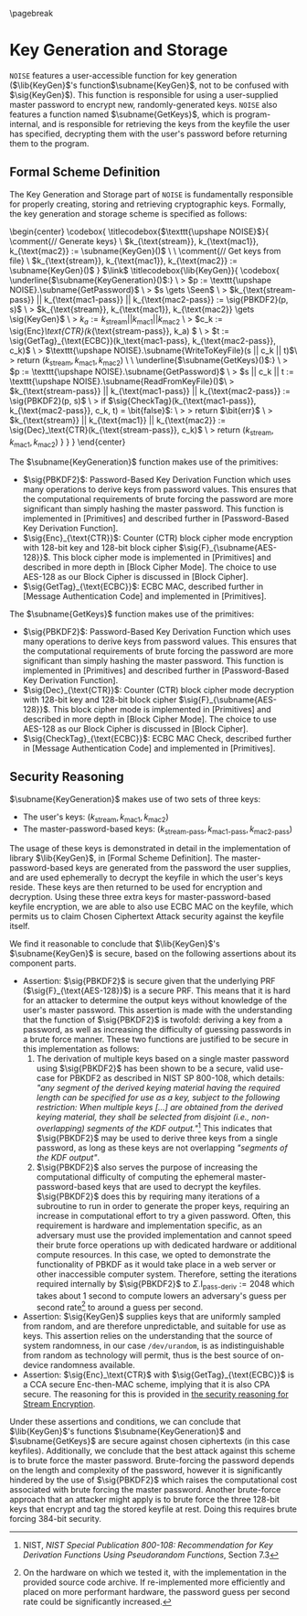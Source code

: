 \pagebreak

# Key Generation and Storage

`NOISE` features a user-accessible function for key generation ($\lib{KeyGen}$'s function$\subname{KeyGen}$, not to be confused with $\sig{KeyGen}$). This function is responsible for using a user-supplied master password to encrypt new, randomly-generated keys. `NOISE` also features a function named $\subname{GetKeys}$, which is program-internal, and is responsible for retrieving the keys from the keyfile the user has specified, decrypting them with the user's password before returning them to the program.

## Formal Scheme Definition

The Key Generation and Storage part of `NOISE` is fundamentally responsible for properly creating, storing and retrieving cryptographic keys. Formally, the key generation and storage scheme is specified as follows:

\begin{center}
  \codebox{
    \titlecodebox{$\texttt{\upshape NOISE}$}{
      \comment{// Generate keys} \\
      $k_{\text{stream}}, k_{\text{mac1}}, k_{\text{mac2}} := \subname{KeyGen}()$ \\
      \\
      \comment{// Get keys from file} \\
      $k_{\text{stream}}, k_{\text{mac1}}, k_{\text{mac2}} := \subname{KeyGen}()$
    }
    $\link$
    \titlecodebox{\lib{KeyGen}}{
      \codebox{
        \underline{$\subname{KeyGeneration}()$:} \\
        \> $p := \texttt{\upshape NOISE}.\subname{GetPassword}$ \\
        \> $s \gets \Seen$ \\
        \> $k_{\text{stream-pass}} || k_{\text{mac1-pass}} || k_{\text{mac2-pass}} := \sig{PBKDF2}(p, s)$ \\
        \> $k_{\text{stream}}, k_{\text{mac1}}, k_{\text{mac2}} \gets \sig{KeyGen}$ \\
        \> $k_a := k_{\text{stream}} || k_{\text{mac1}} || k_{\text{mac2}}$ \\
        \> $c_k := \sig{Enc}_\text{CTR}(k_{\text{stream-pass}}, k_a) $ \\
        \> $t := \sig{GetTag}_{\text{ECBC}}(k_\text{mac1-pass}, k_{\text{mac2-pass}}, c_k)$ \\
        \> $\texttt{\upshape NOISE}.\subname{WriteToKeyFile}(s || c_k || t)$\\
        \> return $(k_{\text{stream}}, k_{\text{mac1}}, k_{\text{mac2}})$ \\
        \\
        \underline{$\subname{GetKeys}()$:} \\
        \> $p := \texttt{\upshape NOISE}.\subname{GetPassword}$ \\
        \> $s || c_k || t := \texttt{\upshape NOISE}.\subname{ReadFromKeyFile}()$\\
        \> $k_{\text{stream-pass}} || k_{\text{mac1-pass}} || k_{\text{mac2-pass}} := \sig{PBKDF2}(p, s)$ \\
        \> if $\sig{CheckTag}(k_{\text{mac1-pass}}, k_{\text{mac2-pass}}, c_k, t) = \bit{false}$: \\
        \> \> return $\bit{err}$ \\
        \> $k_{\text{stream}} || k_{\text{mac1}} || k_{\text{mac2}} := \sig{Dec}_\text{CTR}(k_{\text{stream-pass}}, c_k)$ \\
        \> return $(k_{\text{stream}}, k_{\text{mac1}}, k_{\text{mac2}})$
      }
    }
  }
\end{center}

The $\subname{KeyGeneration}$ function makes use of the primitives:

- $\sig{PBKDF2}$: Password-Based Key Derivation Function which uses many operations to derive keys from password values. This ensures that the computational requirements of brute forcing the password are more significant than simply hashing the master password. This function is implemented in [Primitives] and described further in [Password-Based Key Derivation Function].
- $\sig{Enc}_{\text{CTR}}$: Counter (CTR) block cipher mode encryption with 128-bit key and 128-bit block cipher $\sig{F}_{\subname{AES-128}}$. This block cipher mode is implemented in [Primitives] and described in more depth in [Block Cipher Mode]. The choice to use AES-128 as our Block Cipher is discussed in [Block Cipher].
- $\sig{GetTag}_{\text{ECBC}}$: ECBC MAC, described further in [Message Authentication Code] and implemented in [Primitives].

The $\subname{GetKeys}$ function makes use of the primitives:

- $\sig{PBKDF2}$: Password-Based Key Derivation Function which uses many operations to derive keys from password values. This ensures that the computational requirements of brute forcing the password are more significant than simply hashing the master password. This function is implemented in [Primitives] and described further in [Password-Based Key Derivation Function].
- $\sig{Dec}_{\text{CTR}}$: Counter (CTR) block cipher mode decryption with 128-bit key and 128-bit block cipher $\sig{F}_{\subname{AES-128}}$. This block cipher mode is implemented in [Primitives] and described in more depth in [Block Cipher Mode]. The choice to use AES-128 as our Block Cipher is discussed in [Block Cipher].
- $\sig{CheckTag}_{\text{ECBC}}$: ECBC MAC Check, described further in [Message Authentication Code] and implemented in [Primitives].

## Security Reasoning

$\subname{KeyGeneration}$ makes use of two sets of three keys:

- The user's keys: $(k_{\text{stream}}, k_{\text{mac1}}, k_{\text{mac2}})$
- The master-password-based keys: $(k_{\text{stream-pass}}, k_{\text{mac1-pass}}, k_{\text{mac2-pass}})$

The usage of these keys is demonstrated in detail in the implementation of library $\lib{KeyGen}$, in [Formal Scheme Definition]. The master-password-based keys are generated from the password the user supplies, and are used ephemerally to decrypt the keyfile in which the user's keys reside. These keys are then returned to be used for encryption and decryption. Using these three extra keys for master-password-based keyfile encryption, we are able to also use ECBC MAC on the keyfile, which permits us to claim Chosen Ciphertext Attack security against the keyfile itself.

We find it reasonable to conclude that $\lib{KeyGen}$'s $\subname{KeyGen}$ is secure, based on the following assertions about its component parts.

- Assertion: $\sig{PBKDF2}$ is secure given that the underlying PRF ($\sig{F}_{\text{AES-128}}$) is a secure PRF. This means that it is hard for an attacker to determine the output keys without knowledge of the user's master password. This assertion is made with the understanding that the function of $\sig{PBKDF2}$ is twofold: deriving a key from a password, as well as increasing the difficulty of guessing passwords in a brute force manner. These two functions are justified to be secure in this implementation as follows:
  1. The derivation of multiple keys based on a single master password using $\sig{PBKDF2}$ has been shown to be a secure, valid use-case for PBKDF2 as described in NIST SP 800-108, which details: *"any segment of the derived keying material having the required length can be specified for use as a key, subject to the following restriction: When multiple keys [...] are obtained from the derived keying material, they shall be selected from disjoint (i.e., non-overlapping) segments of the KDF output."*[^4.1] This indicates that $\sig{PBKDF2}$ may be used to derive three keys from a single password, as long as these keys are not overlapping *"segments of the KDF output"*.
  2. $\sig{PBKDF2}$ also serves the purpose of increasing the computational difficulty of computing the ephemeral master-password-based keys that are used to decrypt the keyfiles. $\sig{PBKDF2}$ does this by requiring many iterations of a subroutine to run in order to generate the proper keys, requiring an increase in computational effort to try a given password. Often, this requirement is hardware and implementation specific, as an adversary must use the provided implementation and cannot speed their brute force operations up with dedicated hardware or additional compute resources. In this case, we opted to demonstrate the functionality of PBKDF as it would take place in a web server or other inaccessible computer system. Therefore, setting the iterations required internally by $\sig{PBKDF2}$ to $\Sigma.\text{I}_{\text{pass-deriv}} := 2048$ which takes about 1 second to compute lowers an adversary's guess per second rate[^4.2] to around a guess per second.
- Assertion: $\sig{KeyGen}$ supplies keys that are uniformly sampled from random, and are therefore unpredictable, and suitable for use as keys. This assertion relies on the understanding that the source of system randomness, in our case `/dev/urandom`, is as indistinguishable from random as technology will permit, thus is the best source of on-device randomness available.
- Assertion: $\sig{Enc}_\text{CTR}$ with $\sig{GetTag}_{\text{ECBC}}$ is a CCA secure Enc-then-MAC scheme, implying that it is also CPA secure. The reasoning for this is provided in [the security reasoning for Stream Encryption](#stream-reasoning).

Under these assertions and conditions, we can conclude that $\lib{KeyGen}$'s functions $\subname{KeyGeneration}$ and $\subname{GetKeys}$ are secure against chosen ciphertexts (in this case keyfiles). Additionally, we conclude that the best attack against this scheme is to brute force the master password. Brute-forcing the password depends on the length and complexity of the password, however it is significantly hindered by the use of $\sig{PBKDF2}$ which raises the computational cost associated with brute forcing the master password. Another brute-force approach that an attacker might apply is to brute force the three 128-bit keys that encrypt and tag the stored keyfile at rest. Doing this requires brute forcing 384-bit security.

[^4.1]: NIST, *NIST Special Publication 800-108: Recommendation for Key Derivation Functions Using Pseudorandom Functions*, Section 7.3
[^4.2]: On the hardware on which we tested it, with the implementation in the provided source code archive. If re-implemented more efficiently and placed on more performant hardware, the password guess per second rate could be significantly increased.
